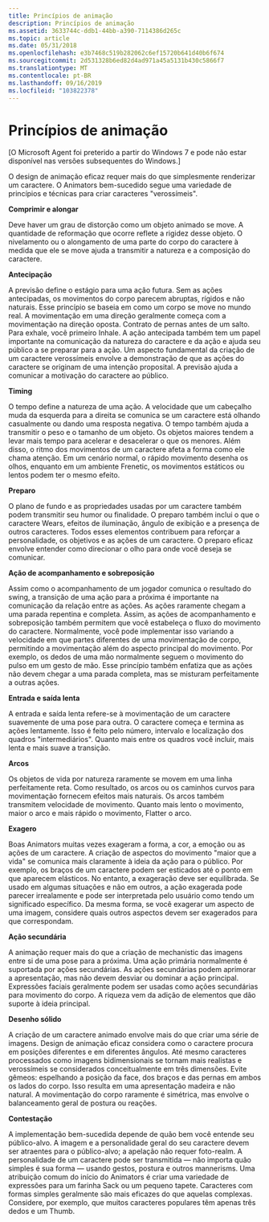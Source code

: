 ```yaml
---
title: Princípios de animação
description: Princípios de animação
ms.assetid: 3633744c-ddb1-44bb-a390-7114386d265c
ms.topic: article
ms.date: 05/31/2018
ms.openlocfilehash: e3b7468c519b282062c6ef15720b641d40b6f674
ms.sourcegitcommit: 2d531328b6ed82d4ad971a45a5131b430c5866f7
ms.translationtype: MT
ms.contentlocale: pt-BR
ms.lasthandoff: 09/16/2019
ms.locfileid: "103822378"
---
```

# <a name="animation-principles"></a>Princípios de animação

\[O Microsoft Agent foi preterido a partir do Windows 7 e pode não estar disponível nas versões subsequentes do Windows.\]

O design de animação eficaz requer mais do que simplesmente renderizar um caractere. O Animators bem-sucedido segue uma variedade de princípios e técnicas para criar caracteres "verossímeis".

**Comprimir e alongar**

Deve haver um grau de distorção como um objeto animado se move. A quantidade de reformação que ocorre reflete a rigidez desse objeto. O nivelamento ou o alongamento de uma parte do corpo do caractere à medida que ele se move ajuda a transmitir a natureza e a composição do caractere.

**Antecipação**

A previsão define o estágio para uma ação futura. Sem as ações antecipadas, os movimentos do corpo parecem abruptas, rígidos e não naturais. Esse princípio se baseia em como um corpo se move no mundo real. A movimentação em uma direção geralmente começa com a movimentação na direção oposta. Contrato de pernas antes de um salto. Para exhale, você primeiro Inhale. A ação antecipada também tem um papel importante na comunicação da natureza do caractere e da ação e ajuda seu público a se preparar para a ação. Um aspecto fundamental da criação de um caractere verossímeis envolve a demonstração de que as ações do caractere se originam de uma intenção proposital. A previsão ajuda a comunicar a motivação do caractere ao público.

**Timing**

O tempo define a natureza de uma ação. A velocidade que um cabeçalho muda da esquerda para a direita se comunica se um caractere está olhando casualmente ou dando uma resposta negativa. O tempo também ajuda a transmitir o peso e o tamanho de um objeto. Os objetos maiores tendem a levar mais tempo para acelerar e desacelerar o que os menores. Além disso, o ritmo dos movimentos de um caractere afeta a forma como ele chama atenção. Em um cenário normal, o rápido movimento desenha os olhos, enquanto em um ambiente Frenetic, os movimentos estáticos ou lentos podem ter o mesmo efeito.

**Preparo**

O plano de fundo e as propriedades usadas por um caractere também podem transmitir seu humor ou finalidade. O preparo também inclui o que o caractere Wears, efeitos de iluminação, ângulo de exibição e a presença de outros caracteres. Todos esses elementos contribuem para reforçar a personalidade, os objetivos e as ações de um caractere. O preparo eficaz envolve entender como direcionar o olho para onde você deseja se comunicar.

**Ação de acompanhamento e sobreposição**

Assim como o acompanhamento de um jogador comunica o resultado do swing, a transição de uma ação para a próxima é importante na comunicação da relação entre as ações. As ações raramente chegam a uma parada repentina e completa. Assim, as ações de acompanhamento e sobreposição também permitem que você estabeleça o fluxo do movimento do caractere. Normalmente, você pode implementar isso variando a velocidade em que partes diferentes de uma movimentação de corpo, permitindo a movimentação além do aspecto principal do movimento. Por exemplo, os dedos de uma mão normalmente seguem o movimento do pulso em um gesto de mão. Esse princípio também enfatiza que as ações não devem chegar a uma parada completa, mas se misturam perfeitamente a outras ações.

**Entrada e saída lenta**

A entrada e saída lenta refere-se à movimentação de um caractere suavemente de uma pose para outra. O caractere começa e termina as ações lentamente. Isso é feito pelo número, intervalo e localização dos quadros "intermediários". Quanto mais entre os quadros você incluir, mais lenta e mais suave a transição.

**Arcos**

Os objetos de vida por natureza raramente se movem em uma linha perfeitamente reta. Como resultado, os arcos ou os caminhos curvos para movimentação fornecem efeitos mais naturais. Os arcos também transmitem velocidade de movimento. Quanto mais lento o movimento, maior o arco e mais rápido o movimento, Flatter o arco.

**Exagero**

Boas Animators muitas vezes exageram a forma, a cor, a emoção ou as ações de um caractere. A criação de aspectos do movimento "maior que a vida" se comunica mais claramente à ideia da ação para o público. Por exemplo, os braços de um caractere podem ser esticados até o ponto em que aparecem elásticos. No entanto, a exageração deve ser equilibrada. Se usado em algumas situações e não em outros, a ação exagerada pode parecer irrealamente e pode ser interpretada pelo usuário como tendo um significado específico. Da mesma forma, se você exagerar um aspecto de uma imagem, considere quais outros aspectos devem ser exagerados para que correspondam.

**Ação secundária**

A animação requer mais do que a criação de mechanistic das imagens entre si de uma pose para a próxima. Uma ação primária normalmente é suportada por ações secundárias. As ações secundárias podem aprimorar a apresentação, mas não devem desviar ou dominar a ação principal. Expressões faciais geralmente podem ser usadas como ações secundárias para movimento do corpo. A riqueza vem da adição de elementos que dão suporte à ideia principal.

**Desenho sólido**

A criação de um caractere animado envolve mais do que criar uma série de imagens. Design de animação eficaz considera como o caractere procura em posições diferentes e em diferentes ângulos. Até mesmo caracteres processados como imagens bidimensionais se tornam mais realistas e verossímeis se considerados conceitualmente em três dimensões. Evite gêmeos: espelhando a posição da face, dos braços e das pernas em ambos os lados do corpo. Isso resulta em uma apresentação madeira e não natural. A movimentação do corpo raramente é simétrica, mas envolve o balanceamento geral de postura ou reações.

**Contestação**

A implementação bem-sucedida depende de quão bem você entende seu público-alvo. A imagem e a personalidade geral do seu caractere devem ser atraentes para o público-alvo; a apelação não requer foto-realm. A personalidade de um caractere pode ser transmitida — não importa quão simples é sua forma — usando gestos, postura e outros mannerisms. Uma atribuição comum do início do Animators é criar uma variedade de expressões para um farinha Sack ou um pequeno tapete. Caracteres com formas simples geralmente são mais eficazes do que aquelas complexas. Considere, por exemplo, que muitos caracteres populares têm apenas três dedos e um Thumb.

 

 




